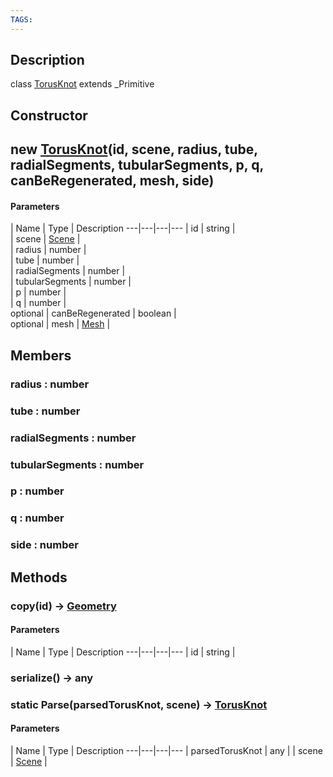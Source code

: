 ```yaml
---
TAGS:
---
```

## Description

class [TorusKnot](/classes/2.3/TorusKnot) extends _Primitive



## Constructor

## new [TorusKnot](/classes/2.3/TorusKnot)(id, scene, radius, tube, radialSegments, tubularSegments, p, q, canBeRegenerated, mesh, side)



#### Parameters
 | Name | Type | Description
---|---|---|---
 | id | string |  
 | scene | [Scene](/classes/2.3/Scene) |  
 | radius | number |  
 | tube | number |  
 | radialSegments | number |  
 | tubularSegments | number |  
 | p | number |  
 | q | number |  
optional | canBeRegenerated | boolean |  
optional | mesh | [Mesh](/classes/2.3/Mesh) |  
## Members

### radius : number



### tube : number



### radialSegments : number



### tubularSegments : number



### p : number



### q : number



### side : number



## Methods

### copy(id) &rarr; [Geometry](/classes/2.3/Geometry)



#### Parameters
 | Name | Type | Description
---|---|---|---
 | id | string |  

### serialize() &rarr; any


### static Parse(parsedTorusKnot, scene) &rarr; [TorusKnot](/classes/2.3/TorusKnot)



#### Parameters
 | Name | Type | Description
---|---|---|---
 | parsedTorusKnot | any | 
 | scene | [Scene](/classes/2.3/Scene) |  
